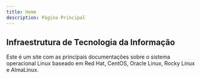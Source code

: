 ```yaml
---
title: Home
description: Página Principal
---
```


## Infraestrutura de Tecnologia da Informação

Este é um site com as principais documentações sobre o sistema operacional Linux baseado em Red Hat, CentOS, Oracle Linux, Rocky Linux e AlmaLinux.

